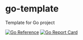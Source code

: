 # go-template

Template for Go project

[![Go Reference](https://pkg.go.dev/badge/github.com/denpeshkov/go-template.svg)](https://pkg.go.dev/github.com/denpeshkov/go-template)
[![Go Report Card](https://goreportcard.com/badge/github.com/denpeshkov/go-template)](https://goreportcard.com/report/github.com/denpeshkov/go-template)